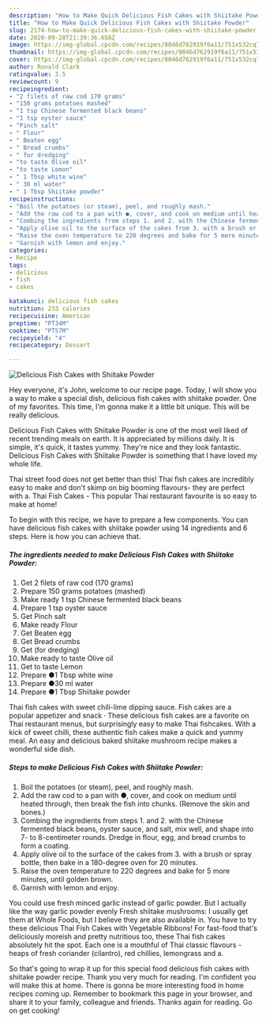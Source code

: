 ```yaml
---
description: "How to Make Quick Delicious Fish Cakes with Shiitake Powder"
title: "How to Make Quick Delicious Fish Cakes with Shiitake Powder"
slug: 2174-how-to-make-quick-delicious-fish-cakes-with-shiitake-powder
date: 2020-09-28T21:39:36.658Z
image: https://img-global.cpcdn.com/recipes/8046d762919f6a11/751x532cq70/delicious-fish-cakes-with-shiitake-powder-recipe-main-photo.jpg
thumbnail: https://img-global.cpcdn.com/recipes/8046d762919f6a11/751x532cq70/delicious-fish-cakes-with-shiitake-powder-recipe-main-photo.jpg
cover: https://img-global.cpcdn.com/recipes/8046d762919f6a11/751x532cq70/delicious-fish-cakes-with-shiitake-powder-recipe-main-photo.jpg
author: Ronald Clark
ratingvalue: 3.5
reviewcount: 9
recipeingredient:
- "2 filets of raw cod 170 grams"
- "150 grams potatoes mashed"
- "1 tsp Chinese fermented black beans"
- "1 tsp oyster sauce"
- "Pinch salt"
- " Flour"
- " Beaten egg"
- " Bread crumbs"
- " for dredging"
- "to taste Olive oil"
- "to taste Lemon"
- " 1 Tbsp white wine"
- " 30 ml water"
- " 1 Tbsp Shiitake powder"
recipeinstructions:
- "Boil the potatoes (or steam), peel, and roughly mash."
- "Add the raw cod to a pan with ●, cover, and cook on medium until heated through, then break the fish into chunks. (Remove the skin and bones.)"
- "Combing the ingredients from steps 1. and 2. with the Chinese fermented black beans, oyster sauce, and salt, mix well, and shape into 7- to 8-centimeter rounds. Dredge in flour, egg, and bread crumbs to form a coating."
- "Apply olive oil to the surface of the cakes from 3. with a brush or spray bottle, then bake in a 180-degree oven for 20 minutes."
- "Raise the oven temperature to 220 degrees and bake for 5 more minutes, until golden brown."
- "Garnish with lemon and enjoy."
categories:
- Recipe
tags:
- delicious
- fish
- cakes

katakunci: delicious fish cakes 
nutrition: 233 calories
recipecuisine: American
preptime: "PT34M"
cooktime: "PT57M"
recipeyield: "4"
recipecategory: Dessert

---
```



![Delicious Fish Cakes with Shiitake Powder](https://img-global.cpcdn.com/recipes/8046d762919f6a11/751x532cq70/delicious-fish-cakes-with-shiitake-powder-recipe-main-photo.jpg)

Hey everyone, it's John, welcome to our recipe page. Today, I will show you a way to make a special dish, delicious fish cakes with shiitake powder. One of my favorites. This time, I'm gonna make it a little bit unique. This will be really delicious.

Delicious Fish Cakes with Shiitake Powder is one of the most well liked of recent trending meals on earth. It is appreciated by millions daily. It is simple, it's quick, it tastes yummy. They're nice and they look fantastic. Delicious Fish Cakes with Shiitake Powder is something that I have loved my whole life.

Thai street food does not get better than this! Thai fish cakes are incredibly easy to make and don&#39;t skimp on big booming flavours- they are perfect with a. Thai Fish Cakes - This popular Thai restaurant favourite is so easy to make at home!


To begin with this recipe, we have to prepare a few components. You can have delicious fish cakes with shiitake powder using 14 ingredients and 6 steps. Here is how you can achieve that.

<!--inarticleads1-->

##### The ingredients needed to make Delicious Fish Cakes with Shiitake Powder:

1. Get 2 filets of raw cod (170 grams)
1. Prepare 150 grams potatoes (mashed)
1. Make ready 1 tsp Chinese fermented black beans
1. Prepare 1 tsp oyster sauce
1. Get Pinch salt
1. Make ready  Flour
1. Get  Beaten egg
1. Get  Bread crumbs
1. Get  (for dredging)
1. Make ready to taste Olive oil
1. Get to taste Lemon
1. Prepare  ●1 Tbsp white wine
1. Prepare  ●30 ml water
1. Prepare  ●1 Tbsp Shiitake powder


Thai fish cakes with sweet chili-lime dipping sauce. Fish cakes are a popular appetizer and snack · These delicious fish cakes are a favorite on Thai restaurant menus, but surprisingly easy to make Thai fishcakes. With a kick of sweet chilli, these authentic fish cakes make a quick and yummy meal. An easy and delicious baked shiitake mushroom recipe makes a wonderful side dish. 

<!--inarticleads2-->

##### Steps to make Delicious Fish Cakes with Shiitake Powder:

1. Boil the potatoes (or steam), peel, and roughly mash.
1. Add the raw cod to a pan with ●, cover, and cook on medium until heated through, then break the fish into chunks. (Remove the skin and bones.)
1. Combing the ingredients from steps 1. and 2. with the Chinese fermented black beans, oyster sauce, and salt, mix well, and shape into 7- to 8-centimeter rounds. Dredge in flour, egg, and bread crumbs to form a coating.
1. Apply olive oil to the surface of the cakes from 3. with a brush or spray bottle, then bake in a 180-degree oven for 20 minutes.
1. Raise the oven temperature to 220 degrees and bake for 5 more minutes, until golden brown.
1. Garnish with lemon and enjoy.


You could use fresh minced garlic instead of garlic powder. But I actually like the way garlic powder evenly Fresh shiitake mushrooms: I usually get them at Whole Foods, but I believe they are also available in. You have to try these delicious Thai Fish Cakes with Vegetable Ribbons! For fast-food that&#39;s deliciously moreish and pretty nutritious too, these Thai fish cakes absolutely hit the spot. Each one is a mouthful of Thai classic flavours - heaps of fresh coriander (cilantro), red chillies, lemongrass and a. 

So that's going to wrap it up for this special food delicious fish cakes with shiitake powder recipe. Thank you very much for reading. I'm confident you will make this at home. There is gonna be more interesting food in home recipes coming up. Remember to bookmark this page in your browser, and share it to your family, colleague and friends. Thanks again for reading. Go on get cooking!
